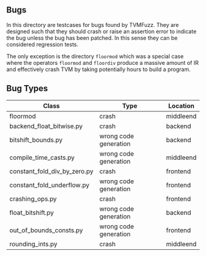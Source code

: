 ## Bugs

In this directory are testcases for bugs found by TVMFuzz. They are designed such that they should crash or raise an assertion error to indicate the bug unless the bug has been patched. In this sense they can be considered regression tests.

The only exception is the directory `floormod` which was a special case where the operators `floormod` and `floordiv` produce a massive amount of IR and effectively crash TVM by taking potentially hours to build a program.

## Bug Types

| Class  | Type | Location |
| ------------- | ------------- | ------------- |
| floormod  | crash | middleend |
| backend_float_bitwise.py  | crash | backend |
| bitshift_bounds.py  | wrong code generation | backend |
| compile_time_casts.py  | wrong code generation | middleend |
| constant_fold_div_by_zero.py  | crash | frontend |
| constant_fold_underflow.py  | wrong code generation | frontend|
| crashing_ops.py  | crash | frontend |
| float_bitshift.py  | wrong code generation | backend |
| out_of_bounds_consts.py  | wrong code generation | frontend |
| rounding_ints.py  | crash | middleend |
